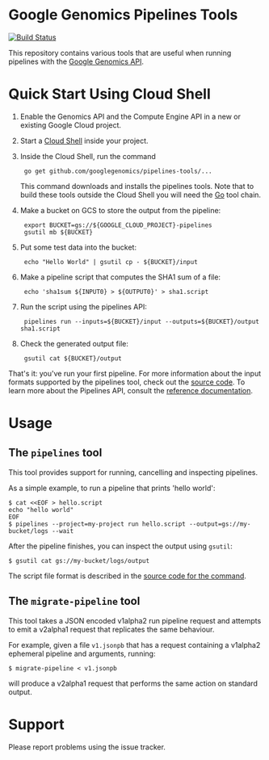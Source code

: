# Google Genomics Pipelines Tools
[![Build Status](https://travis-ci.org/googlegenomics/pipelines-tools.svg?branch=master)](https://travis-ci.org/googlegenomics/pipelines-tools)

This repository contains various tools that are useful when running pipelines
with the [Google Genomics API][1]. 

# Quick Start Using Cloud Shell

1. Enable the Genomics API and the Compute Engine API in a new or existing
Google Cloud project.
2. Start a [Cloud Shell][cloud-shell] inside your project.
3. Inside the Cloud Shell, run the command

        go get github.com/googlegenomics/pipelines-tools/...

   This command downloads and installs the pipelines tools.  Note that to build
   these tools outside the Cloud Shell you will need the [Go][2] tool chain.

4. Make a bucket on GCS to store the output from the pipeline:

        export BUCKET=gs://${GOOGLE_CLOUD_PROJECT}-pipelines
        gsutil mb ${BUCKET}

5. Put some test data into the bucket:

        echo "Hello World" | gsutil cp - ${BUCKET}/input

6. Make a pipeline script that computes the SHA1 sum of a file:

        echo 'sha1sum ${INPUT0} > ${OUTPUT0}' > sha1.script

7. Run the script using the pipelines API:

        pipelines run --inputs=${BUCKET}/input --outputs=${BUCKET}/output sha1.script

8. Check the generated output file:

        gsutil cat ${BUCKET}/output

That's it: you've run your first pipeline.  For more information about the
input formats supported by the pipelines tool, check out the [source code][3].
To learn more about the Pipelines API, consult the [reference
documentation][api-reference].

# Usage

## The `pipelines` tool

This tool provides support for running, cancelling and inspecting pipelines.

As a simple example, to run a pipeline that prints 'hello world':

```
$ cat <<EOF > hello.script
echo "hello world"
EOF
$ pipelines --project=my-project run hello.script --output=gs://my-bucket/logs --wait
```

After the pipeline finishes, you can inspect the output using `gsutil`:

```
$ gsutil cat gs://my-bucket/logs/output
```

The script file format is described in the [source code for the command][3].

## The `migrate-pipeline` tool

This tool takes a JSON encoded v1alpha2 run pipeline request and attempts to
emit a v2alpha1 request that replicates the same behaviour.

For example, given a file `v1.jsonpb` that has a request containing a v1alpha2
ephemeral pipeline and arguments, running:

```
$ migrate-pipeline < v1.jsonpb
```

will produce a v2alpha1 request that performs the same action on standard
output.

# Support

Please report problems using the issue tracker.

[1]: https://cloud.google.com/genomics
[2]: https://golang.org/
[3]: https://github.com/googlegenomics/pipelines-tools/blob/master/pipelines/internal/commands/run/run.go#L18
[cloud-shell]: https://cloud.google.com/shell/docs/quickstart
[api-reference]: https://cloud.google.com/genomics/reference/rest/v2alpha1/pipelines/run
